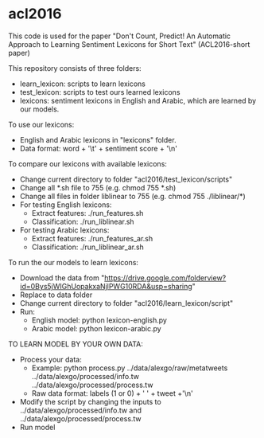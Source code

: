# acl2016
This code is used for the paper "Don't Count, Predict! An Automatic Approach to Learning Sentiment Lexicons for Short Text" (ACL2016-short paper)

This repository consists of three folders:
  - learn_lexicon: scripts to learn lexicons
  - test_lexicon: scripts to test ours learned lexicons
  - lexicons: sentiment lexicons in English and Arabic, which are learned by our models.
  
To use our lexicons:
  - English and Arabic lexicons in "lexicons" folder.
  - Data format: word + '\t' + sentiment score + '\n'
  
To compare our lexicons with available lexicons:
  - Change current directory to folder "acl2016/test_lexicon/scripts"
  - Change all *.sh file to 755 (e.g. chmod 755 *.sh)
  - Change all files in folder liblinear to 755 (e.g. chmod 755 ./liblinear/*)
  - For testing English lexicons:
      + Extract features: ./run_features.sh
      + Classification: ./run_liblinear.sh
  - For testing Arabic lexicons:
      + Extract features: ./run_features_ar.sh
      + Classification: ./run_liblinear_ar.sh
      
To run the our models to learn lexicons:
  - Download the data from "https://drive.google.com/folderview?id=0Bys5jWIGhUopakxaNjlPWG10RDA&usp=sharing" 
  - Replace to data folder
  - Change current directory to folder "acl2016/learn_lexicon/script"
  - Run:
      + English model: python lexicon-english.py
      + Arabic model: python lexicon-arabic.py
	  
TO LEARN MODEL BY YOUR OWN DATA:
  - Process your data:
    + Example: python process.py ../data/alexgo/raw/metatweets ../data/alexgo/processed/info.tw ../data/alexgo/processed/process.tw
    + Raw data format: labels (1 or 0) + ' ' + tweet +'\n'
  - Modify the script by changing the inputs to ../data/alexgo/processed/info.tw and  ../data/alexgo/processed/process.tw
  - Run model
